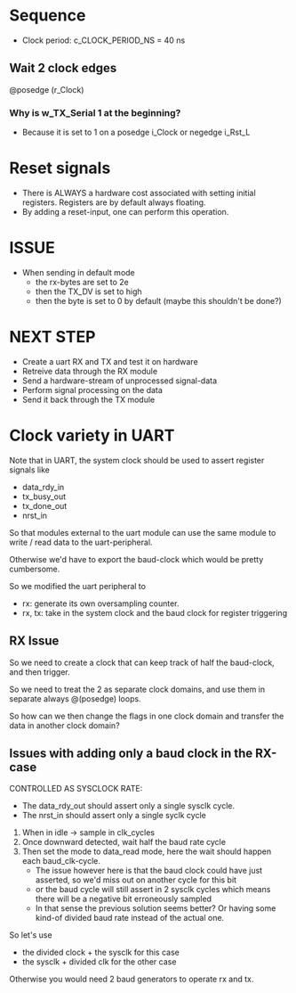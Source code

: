 # Sequence
- Clock period: c_CLOCK_PERIOD_NS = 40 ns

## Wait 2 clock edges 
@posedge (r_Clock)

### Why is w_TX_Serial 1 at the beginning?
- Because it is set to 1 on a posedge i_Clock or negedge i_Rst_L


# Reset signals
- There is ALWAYS a hardware cost associated with setting initial registers. Registers are by default always floating.
- By adding a reset-input, one can perform this operation.


# ISSUE
- When sending in default mode
    - the rx-bytes are set to 2e
    - then the TX_DV is set to high
    - then the byte is set to 0 by default (maybe this shouldn't be done?)

# NEXT STEP
- Create a uart RX and TX and test it on hardware
- Retreive data through the RX module
- Send a hardware-stream of unprocessed signal-data
- Perform signal processing on the data
- Send it back through the TX module

# Clock variety in UART
Note that in UART, the system clock should be used to assert register signals like
 - data_rdy_in
 - tx_busy_out
 - tx_done_out
 - nrst_in

 So that modules external to the uart module can use the same module to write / read data to the uart-peripheral.

 Otherwise we'd have to export the baud-clock which would be pretty cumbersome.

 So we modified the uart peripheral to 
- rx: generate its own oversampling counter.
- rx, tx: take in the system clock and the baud clock for register triggering

## RX Issue
So we need to create a clock that can keep track of half the baud-clock, and then trigger.

So we need to treat the 2 as separate clock domains, and use them in separate always @(posedge) loops.

So how can we then change the flags in one clock domain and transfer the data in another clock domain?

## Issues with adding only a baud clock in the RX-case
CONTROLLED AS SYSCLOCK RATE:
- The data_rdy_out should assert only a single sysclk cycle.
- The nrst_in should assert only a single syclk cycle

1. When in idle -> sample in clk_cycles
2. Once downward detected, wait half the baud rate cycle
3. Then set the mode to data_read mode, here the wait should happen each baud_clk-cycle.
    - The issue however here is that the baud clock could have just asserted, so we'd miss out on another cycle for this bit
    - or the baud cycle will still assert in 2 sysclk cycles which means there will be a negative bit erroneously sampled
    - In that sense the previous solution seems better? Or having some kind-of divided baud rate instead of the actual one.

So let's use 
- the divided clock + the sysclk for this case
- the sysclk + divided clk for the other case

Otherwise you would need 2 baud generators to operate rx and tx.
